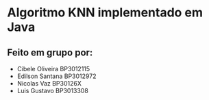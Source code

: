 # Algoritmo KNN implementado em Java
## Feito em grupo por:
- Cibele Oliveira BP3012115
- Edilson Santana BP3012972
- Nicolas Vaz BP30126X
- Luis Gustavo BP3013308